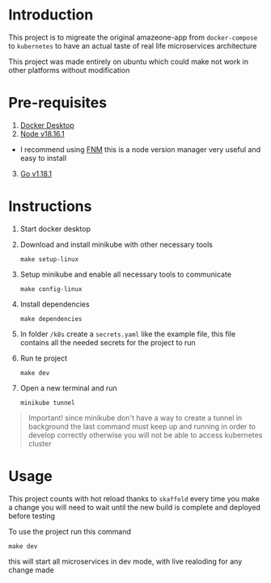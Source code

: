 # Introduction

This project is to migreate the original amazeone-app from `docker-compose` to `kubernetes` to have an actual taste of real life microservices architecture

This project was made entirely on ubuntu which could make not work in other platforms without modification

# Pre-requisites

1. [Docker Desktop](https://www.docker.com/products/docker-desktop/)
2. [Node v18.16.1](https://nodejs.org/en/blog/release/v18.16.1)

- I recommend using [FNM](https://github.com/Schniz/fnm) this is a node version manager very useful and easy to install

3. [Go v1.18.1](https://tip.golang.org/doc/go1.18)

# Instructions

1. Start docker desktop
2. Download and install minikube with other necessary tools

   ```console
   make setup-linux
   ```

3. Setup minikube and enable all necessary tools to communicate

   ```console
   make config-linux
   ```

4. Install dependencies

   ```console
   make dependencies
   ```

5. In folder `/k8s` create a `secrets.yaml` like the example file, this file contains all the needed secrets for the project to run

6. Run te project

   ```console
   make dev
   ```

7. Open a new terminal and run

   ```console
   minikube tunnel
   ```

> Important! since minikube don't have a way to create a tunnel in background the last command must keep up and running in order to develop correctly otherwise you will not be able to access kubernetes cluster

# Usage

This project counts with hot reload thanks to `skaffold` every time you make a change you will need to wait until the new build is complete and deployed before testing

To use the project run this command

```console
make dev
```

this will start all microservices in dev mode, with live realoding for any change made
